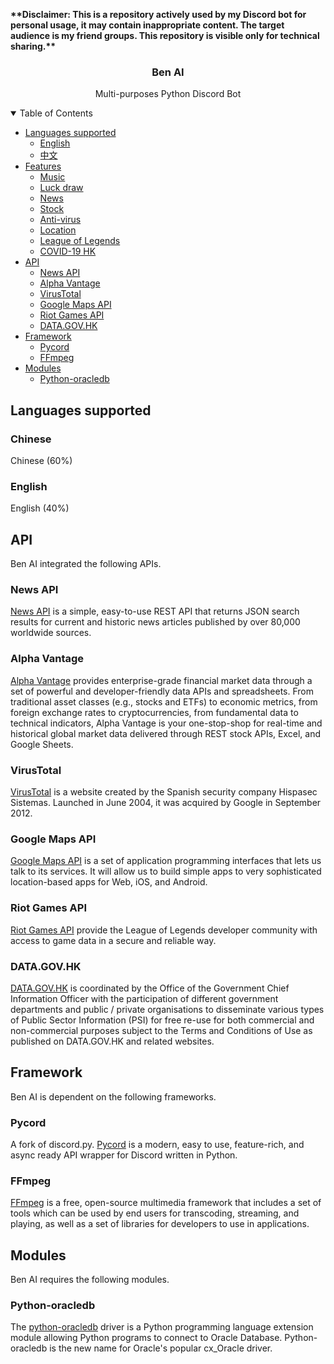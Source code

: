 <p align="left"><b>**Disclaimer: This is a repository actively used by my Discord bot for personal usage, it may contain inappropriate content. The target audience is my friend groups. This repository is visible only for technical sharing.**</b></p>

<h3 align="center">Ben AI</h3>
<p align="center">Multi-purposes Python Discord Bot</p>


<!-- TABLE OF CONTENTS -->
<details open="open">
  <summary>Table of Contents</summary>
  <ul>
    <li>
      <a href="#languages-supported">Languages supported</a>
      <ul>
        <li><a href="#english">English</a></li>
        <li><a href="#chinese">中文</a></li>
      </ul>
    </li>
    <li>
      <a href="#features">Features</a>
      <ul>
        <li><a href="#music">Music</a></li>
        <li><a href="#luckydraw">Luck draw</a></li>
        <li><a href="#news">News</a></li>
        <li><a href="#stock">Stock</a></li>
        <li><a href="#antivirus">Anti-virus</a></li>
        <li><a href="#location">Location</a></li>
        <li><a href="#lol">League of Legends</a></li>
        <li><a href="#covid19hk">COVID-19 HK</a></li>
      </ul>
    </li>
    <li>
      <a href="#API">API</a>
      <ul>
        <li><a href="#news-api">News API</a></li>
        <li><a href="#alpha-vantage">Alpha Vantage</a></li>
        <li><a href="#virustotal">VirusTotal</a></li>
        <li><a href="#google-maps-api">Google Maps API</a></li>
        <li><a href="#riot-games-api">Riot Games API</a></li>
        <li><a href="#data.gov.hk">DATA.GOV.HK</a></li>
      </ul>
    </li>
    <li>
      <a href="#framework">Framework</a>
      <ul>
        <li><a href="#pycord">Pycord</a></li>
        <li><a href="#ffmpeg">FFmpeg</a></li>
      </ul>
    </li>
    <li>
      <a href="#modules">Modules</a>
      <ul>
        <li><a href="#python-oracledb">Python-oracledb</a></li>
      </ul>
    </li>
  </ul>
</details>


<!-- Languages supported -->
## Languages supported

### Chinese
Chinese (60%)

### English
English (40%)


<!-- Features -->
<!--
## Features

### music
-->


<!-- API -->
## API
Ben AI integrated the following APIs.

### News API
<a href="https://newsapi.org/">News API</a> is a simple, easy-to-use REST API that returns JSON search results for current and historic news articles published by over 80,000 worldwide sources.

### Alpha Vantage
<a href="https://www.alphavantage.co/">Alpha Vantage</a> provides enterprise-grade financial market data through a set of powerful and developer-friendly data APIs and spreadsheets. From traditional asset classes (e.g., stocks and ETFs) to economic metrics, from foreign exchange rates to cryptocurrencies, from fundamental data to technical indicators, Alpha Vantage is your one-stop-shop for real-time and historical global market data delivered through REST stock APIs, Excel, and Google Sheets.

### VirusTotal
<a href="https://www.virustotal.com/">VirusTotal</a> is a website created by the Spanish security company Hispasec Sistemas. Launched in June 2004, it was acquired by Google in September 2012.

### Google Maps API
<a href="https://developers.google.com/maps">Google Maps API</a> is a set of application programming interfaces that lets us talk to its services. It will allow us to build simple apps to very sophisticated location-based apps for Web, iOS, and Android.

### Riot Games API
<a href="https://developer.riotgames.com/">Riot Games API</a> provide the League of Legends developer community with access to game data in a secure and reliable way.

### DATA.GOV.HK
<a href="https://data.gov.hk/">DATA.GOV.HK</a> is coordinated by the Office of the Government Chief Information Officer with the participation of different government departments and public / private organisations to disseminate various types of Public Sector Information (PSI) for free re-use for both commercial and non-commercial purposes subject to the Terms and Conditions of Use as published on DATA.GOV.HK and related websites.


<!-- Framework -->
## Framework
Ben AI is dependent on the following frameworks.

### Pycord
A fork of discord.py. <a href="https://docs.pycord.dev/">Pycord</a> is a modern, easy to use, feature-rich, and async ready API wrapper for Discord written in Python.

### FFmpeg
<a href="https://ffmpeg.org/">FFmpeg</a> is a free, open-source multimedia framework that includes a set of tools which can be used by end users for transcoding, streaming, and playing, as well as a set of libraries for developers to use in applications.


<!-- Modules -->
## Modules
Ben AI requires the following modules.

### Python-oracledb
The <a href="https://python-oracledb.readthedocs.io/">python-oracledb</a> driver is a Python programming language extension module allowing Python programs to connect to Oracle Database. Python-oracledb is the new name for Oracle's popular cx_Oracle driver.
